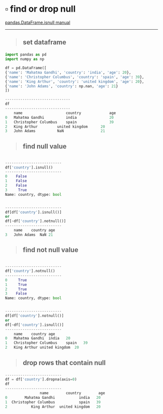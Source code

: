 # ▫️ find or drop null
[pandas.DataFrame.isnull manual](https://pandas.pydata.org/pandas-docs/stable/reference/api/pandas.DataFrame.isnull.html)
***


## <blockquote>set dataframe
```python
import pandas as pd
import numpy as np

df = pd.DataFrame([
{'name': 'Mahatma Gandhi', 'country': 'india', 'age': 20},
{'name': 'Christopher Columbus', 'country': 'spain', 'age': 39},
{'name': 'King Arthur', 'country': 'united kingdom', 'age': 20},
{'name': 'John Adams', 'country': np.nan, 'age': 21}
])

------------------------------
df
------------------------------
	name	                country	            age
0	Mahatma Gandhi	        india	            20
1	Christopher Columbus	spain	            39
2	King Arthur	        united kingdom      20
3	John Adams	        NaN                 21

```


## <blockquote>find null value
```python

--------------------------
df['country'].isnull()
--------------------------
0    False
1    False
2    False
3     True
Name: country, dtype: bool


--------------------------
df[df['country'].isnull()]
or
df[~df['country'].notnull()]
--------------------------
	name	country	age
3	John Adams	NaN	21
```


## <blockquote>find not null value
```python

--------------------------
df['country'].notnull()
--------------------------
0     True
1     True
2     True
3    False
Name: country, dtype: bool


--------------------------
df[df['country'].notnull()]
or
df[~df['country'].isnull()]
--------------------------
	name	country	age
0	Mahatma Gandhi	india	20
1	Christopher Columbus	spain	39
2	King Arthur	united kingdom	20
```


## <blockquote>drop rows that contain null
```python
--------------------------
df = df['country'].dropna(axis=0)
df
--------------------------
                name        country        age
0        Mahatma Gandhi           india   20
1  Christopher Columbus           spain   39
2           King Arthur  united kingdom   20


```
